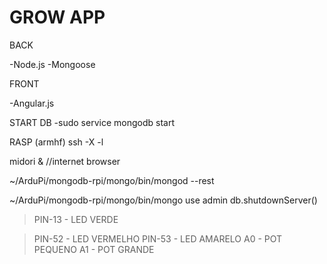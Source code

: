 # GROW APP

BACK

-Node.js
-Mongoose

FRONT

-Angular.js


START DB
-sudo service mongodb start



RASP (armhf)
ssh -X <ip address of Rpi> -l <username on Rpi>

midori & //internet browser

~/ArduPi/mongodb-rpi/mongo/bin/mongod --rest

~/ArduPi/mongodb-rpi/mongo/bin/mongo
use admin
db.shutdownServer()


>PIN-13 - LED VERDE

>PIN-52 - LED VERMELHO
>PIN-53 - LED AMARELO
>A0     - POT PEQUENO
>A1     - POT GRANDE